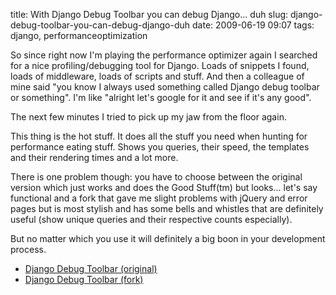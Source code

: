 title: With Django Debug Toolbar you can debug Django... duh
slug: django-debug-toolbar-you-can-debug-django-duh
date: 2009-06-19 09:07
tags: django, performanceoptimization

So since right now I'm playing the performance optimizer again I searched for a nice profiling/debugging tool for Django. Loads of snippets I found, loads of middleware, loads of scripts and stuff. And then a colleague of mine said "you know I always used something called Django debug toolbar or something". I'm like "alright let's google for it and see if it's any good".

The next few minutes I tried to pick up my jaw from the floor again.

This thing is the hot stuff. It does all the stuff you need when hunting for performance eating stuff. Shows you queries, their speed, the templates and their rendering times and a lot more.

There is one problem though: you have to choose between the original version which just works and does the Good Stuff(tm) but looks... let's say functional and a fork that gave me slight problems with jQuery and error pages but is most stylish and has some bells and whistles that are definitely useful (show unique queries and their respective counts especially).

But no matter which you use it will definitely a big boon in your development process.

* [Django Debug Toolbar (original)](http://github.com/robhudson/django-debug-toolbar/tree/master)
* [Django Debug Toolbar (fork)](http://github.com/dcramer/django-debug-toolbar/tree/master)
